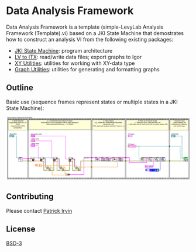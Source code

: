 # Data Analysis Framework

Data Analysis Framework is a template (simple-LevyLab Analysis Framework (Template).vi) based on a JKI State Machine that demostrates how to construct an analysis VI from the following existing packages:

- [JKI State Machine](https://github.com/JKISoftware/JKI-State-Machine): program architecture
- [LV to ITX](https://github.com/levylabpitt/LV-to-ITX): read/write data files; export graphs to Igor
- [XY Utilities](https://github.com/levylabpitt/xy_utilities): utilities for working with XY-data type
- [Graph Utilities](https://github.com/levylabpitt/graph_utilities): utilities for generating and formatting graphs

## Outline

Basic use (sequence frames represent states or multiple states in a JKI State Machine):

![](documentation/Data-Analysis-Outline.png)

## Contributing
Please contact [Patrick Irvin](https://github.com/ciozi137)

## License
[BSD-3](https://opensource.org/licenses/BSD-3-Clause)

